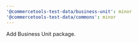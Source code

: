 ```yaml
---
'@commercetools-test-data/business-unit': minor
'@commercetools-test-data/commons': minor
---
```


Add Business Unit package.
